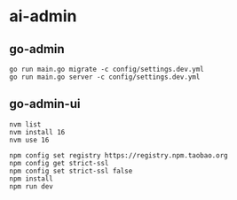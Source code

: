 # ai-admin



## go-admin

```
go run main.go migrate -c config/settings.dev.yml
go run main.go server -c config/settings.dev.yml
```


## go-admin-ui

```
nvm list
nvm install 16
nvm use 16

npm config set registry https://registry.npm.taobao.org
npm config get strict-ssl
npm config set strict-ssl false
npm install
npm run dev
```